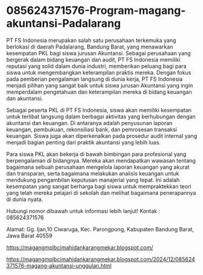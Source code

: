 # 085624371576-Program-magang-akuntansi-Padalarang
PT FS Indonesia merupakan salah satu perusahaan terkemuka yang berlokasi di daerah Padalarang, Bandung Barat, yang menawarkan kesempatan PKL bagi siswa jurusan Akuntansi. Sebagai perusahaan yang bergerak dalam bidang keuangan dan audit, PT FS Indonesia memiliki reputasi yang solid dalam dunia industri, memberikan peluang bagi para siswa untuk mengembangkan keterampilan praktis mereka. Dengan fokus pada pemberian pengalaman langsung di dunia kerja, PT FS Indonesia menjadi pilihan yang sangat baik untuk siswa jurusan Akuntansi yang ingin memperdalam pengetahuan dan keterampilan mereka di bidang keuangan dan akuntansi.

Sebagai peserta PKL di PT FS Indonesia, siswa akan memiliki kesempatan untuk terlibat langsung dalam berbagai aktivitas yang berhubungan dengan akuntansi dan keuangan. Di antaranya adalah penyusunan laporan keuangan, pembukuan, rekonsiliasi bank, dan pemrosesan transaksi keuangan. Siswa juga akan diperkenalkan pada prosedur audit internal yang menjadi bagian penting dari praktik akuntansi yang lebih luas.

Para siswa PKL akan bekerja di bawah bimbingan para profesional yang berpengalaman di bidangnya. Mereka akan mendapatkan wawasan tentang bagaimana sebuah perusahaan mengelola laporan keuangan yang akurat dan transparan, serta bagaimana melakukan analisis keuangan untuk mendukung pengambilan keputusan manajerial yang tepat. Ini adalah kesempatan yang sangat berharga bagi siswa untuk mempraktekkan teori yang telah mereka pelajari di sekolah dan melihat bagaimana penerapannya di dunia nyata.

Hubungi nomor dibawah untuk informasi lebih lanjut!
Kontak :
085624371576

Alamat:
Gg. Ijan,10 Ciwaruga, Kec. Parongpong, Kabupaten Bandung Barat, Jawa Barat 40559

https://magangmplbcimahidankarangmekar.blogspot.com/

https://magangmplbcimahidankarangmekar.blogspot.com/2024/12/085624371576-magang-akuntansi-unggulan.html
